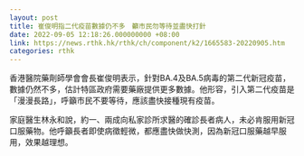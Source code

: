 ```yaml
---
layout: post
title: 崔俊明指二代疫苗數據仍不多　籲市民勿等待並盡快打針
date: 2022-09-05 12:18:26.000000000 +08:00
link: https://news.rthk.hk/rthk/ch/component/k2/1665583-20220905.htm
categories: rthk
---
```


香港醫院藥劑師學會會長崔俊明表示，針對BA.4及BA.5病毒的第二代新冠疫苗，數據仍然不多，估計特區政府需要藥廠提供更多數據。他形容，引入第二代疫苗是「漫漫長路」，呼籲市民不要等待，應該盡快接種現有疫苗。

家庭醫生林永和說，約一、兩成向私家診所求醫的確診長者病人，未必肯服用新冠口服藥物。他呼籲長者即使病徵輕微，都應盡快做快測，因為新冠口服藥越早服用，效果越理想。
